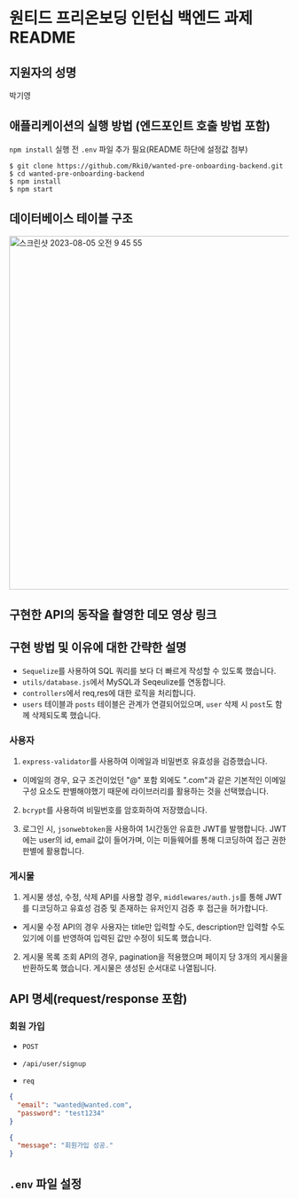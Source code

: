 # 원티드 프리온보딩 인턴십 백엔드 과제 README

## 지원자의 성명

박기영

## 애플리케이션의 실행 방법 (엔드포인트 호출 방법 포함)

`npm install` 실행 전 `.env` 파일 추가 필요(README 하단에 설정값 첨부)

```
$ git clone https://github.com/Rki0/wanted-pre-onboarding-backend.git
$ cd wanted-pre-onboarding-backend
$ npm install
$ npm start
```

## 데이터베이스 테이블 구조

<img width="638" alt="스크린샷 2023-08-05 오전 9 45 55" src="https://github.com/Rki0/wanted-pre-onboarding-backend/assets/86224851/5ea01729-051a-47c2-b956-141cb2477acf">

## 구현한 API의 동작을 촬영한 데모 영상 링크

## 구현 방법 및 이유에 대한 간략한 설명

- `Sequelize`를 사용하여 SQL 쿼리를 보다 더 빠르게 작성할 수 있도록 했습니다.
- `utils/database.js`에서 MySQL과 Seqeulize를 연동합니다.
- `controllers`에서 req,res에 대한 로직을 처리합니다.
- `users` 테이블과 `posts` 테이블은 관계가 연결되어있으며, `user` 삭제 시 `post`도 함께 삭제되도록 했습니다.

### 사용자

1. `express-validator`를 사용하여 이메일과 비밀번호 유효성을 검증했습니다.

- 이메일의 경우, 요구 조건이었던 "@" 포함 외에도 ".com"과 같은 기본적인 이메일 구성 요소도 판별해야했기 때문에 라이브러리를 활용하는 것을 선택했습니다.

2. `bcrypt`를 사용하여 비밀번호를 암호화하여 저장했습니다.

3. 로그인 시, `jsonwebtoken`을 사용하여 1시간동안 유효한 JWT를 발행합니다. JWT에는 user의 id, email 값이 들어가며, 이는 미들웨어를 통해 디코딩하여 접근 권한 판별에 활용합니다.

### 게시물

1. 게시물 생성, 수정, 삭제 API를 사용할 경우, `middlewares/auth.js`를 통해 JWT를 디코딩하고 유효성 검증 및 존재하는 유저인지 검증 후 접근을 허가합니다.

- 게시물 수정 API의 경우 사용자는 title만 입력할 수도, description만 입력할 수도 있기에 이를 반영하여 입력된 값만 수정이 되도록 했습니다.

2. 게시물 목록 조회 API의 경우, pagination을 적용했으며 페이지 당 3개의 게시물을 반환하도록 했습니다. 게시물은 생성된 순서대로 나열됩니다.

## API 명세(request/response 포함)

### 회원 가입

- `POST`
- `/api/user/signup`

- `req`

```json
{
  "email": "wanted@wanted.com",
  "password": "test1234"
}
```

```json
{
  "message": "회원가입 성공."
}
```

## `.env` 파일 설정
